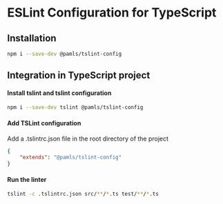 # ESLint Configuration for TypeScript

## Installation

```bash
npm i --save-dev @pamls/tslint-config
```

## Integration in TypeScript project

#### Install tslint and tslint configuration
```bash
npm i --save-dev tslint @pamls/tslint-config
```

#### Add TSLint configuration
Add a .tslintrc.json file in the root directory of the project

```json
{
    "extends": "@pamls/tslint-config"
}
```

#### Run the linter
```bash
tslint -c .tslintrc.json src/**/*.ts test/**/*.ts
```
